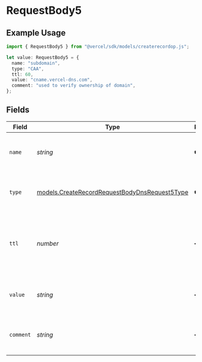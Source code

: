 # RequestBody5

## Example Usage

```typescript
import { RequestBody5 } from "@vercel/sdk/models/createrecordop.js";

let value: RequestBody5 = {
  name: "subdomain",
  type: "CAA",
  ttl: 60,
  value: "cname.vercel-dns.com",
  comment: "used to verify ownership of domain",
};
```

## Fields

| Field                                                                                                | Type                                                                                                 | Required                                                                                             | Description                                                                                          | Example                                                                                              |
| ---------------------------------------------------------------------------------------------------- | ---------------------------------------------------------------------------------------------------- | ---------------------------------------------------------------------------------------------------- | ---------------------------------------------------------------------------------------------------- | ---------------------------------------------------------------------------------------------------- |
| `name`                                                                                               | *string*                                                                                             | :heavy_check_mark:                                                                                   | A subdomain name or an empty string for the root domain.                                             | subdomain                                                                                            |
| `type`                                                                                               | [models.CreateRecordRequestBodyDnsRequest5Type](../models/createrecordrequestbodydnsrequest5type.md) | :heavy_check_mark:                                                                                   | The type of record, it could be one of the valid DNS records.                                        |                                                                                                      |
| `ttl`                                                                                                | *number*                                                                                             | :heavy_minus_sign:                                                                                   | The TTL value. Must be a number between 60 and 2147483647. Default value is 60.                      | 60                                                                                                   |
| `value`                                                                                              | *string*                                                                                             | :heavy_minus_sign:                                                                                   | A CNAME record mapping to another domain name.                                                       | cname.vercel-dns.com                                                                                 |
| `comment`                                                                                            | *string*                                                                                             | :heavy_minus_sign:                                                                                   | A comment to add context on what this DNS record is for                                              | used to verify ownership of domain                                                                   |